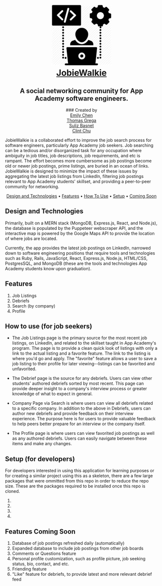 <h1 align="center">
   <br>
   <a href="https://jobiewalkie.herokuapp.com/#/"><img src="https://github.com/yinghuanchen/JobieWalkie/blob/master/images/jobiewalkie-icon.jpeg" alt="JobieWalkie" width="200">
   <br>
   JobieWalkie</a>
   <br>
</h1>

<h2 align="center">A social networking community for App Academy software engineers.</h2>

<p align="center">
   ### Created by
   <br>
   <a href="https://github.com/yinghuanchen">Emily Chen</a>
   <br>
   <a href="https://github.com/thomaslgrega">Thomas Grega</a>
   <br>
   <a href="https://github.com/sulizz">Suliz Basnet</a>
   <br>
   <a href="https://github.com/clint-chu">Clint Chu</a>
   <br>
</p>

<!-- [Ying Huan Chen](https://github.com/yinghuanchen)
[Thomas Grega](https://github.com/thomaslgrega)
[Clint Chu](https://github.com/clint-chu)
[Suliz Basnet](https://github.com/sulizz) -->

<p>
JobieWalkie is a collaborated effort to improve the job search process for software engineers, particularly App Academy job seekers. Job searching can be a tedious and/or disorganized task for any occupation where ambiguity in job titles, job descriptions, job requirements, and etc is rampant. The effort becomes more cumbersome as job postings become old or newer job postings, prime listings, are buried in an ocean of links. JobieWalkie is designed to minimize the impact of these issues by aggregating the latest job listings from LinkedIn, filtering job postings relevant to App Academy students' skillset, and providing a peer-to-peer community for networking.
</p>

<p align="center">
   <a href="#design-and-technologies">Design and Technologies</a> •
   <a href="#features">Features</a> •
   <a href="#how-to-use-job-seekers">How To Use</a> •
   <a href="#setup">Setup</a> •
   <a href="#features-coming-soon">Coming Soon</a>
</p>

## Design and Technologies

Primarily, built on a MERN stack (MongoDB, Express.js, React, and Node.js), the database is populated by the Puppeteer webscraper API, and the interactive map is powered by the Google Maps API to provide the location of where jobs are located.

Currently, the app provides the latest job postings on LinkedIn, narrowed down to software engineering positions that require tools and technologies such as Ruby, Rails, JavaScript, React, Express.js, Node.js, HTML/CSS, PostgresSQL, and MongoDB (these are the tools and technologies App Academy students know upon graduation).

## Features
1. Job Listings
2. Debriefs
3. Search (by company)
4. Profile

## How to use (for job seekers)
- The Job Listings page is the primary source for the most recent job listings, on LinkedIn, and related to the skillset taught in App Academy's program. The page is to provide a clean quick look of listings with only a link to the actual listing and a favorite feature. The link to the listing is where you'd go and apply. The "favorite" feature allows a user to save a job listing to their profile for later viewing--listings can be favorited and unfavorited.

- The Debrief page is the source for any debriefs. Users can view other students' authored debriefs sorted by most recent. This page can provide deeper insight to a company's interview process or greater knowledge of what to expect in general.

- Company Page via Search is where users can view all debriefs related to a specific company. In addition to the above in Debriefs, users can author new debriefs and provide feedback on their interview experience. The purpose here is for users to provide valuable feedback to help peers better prepare for an interview or the company itself.

- The Profile page is where users can view favorited job postings as well as any authored debriefs. Users can easily navigate between these items and make any changes.

## Setup (for developers)
For developers interested in using this application for learning purposes or for creating a similar project using this as a skeleton, there are a few large packages that were ommitted from this repo in order to reduce the repo size. These are the packages required to be installed once this repo is cloned.

1.
2.
3.
4.

## Features Coming Soon
1. Database of job postings refreshed daily (automatically)
2. Expanded database to include job postings from other job boards
3. Comments or Questions feature
4. Personal profile customization, such as profile picture, job seeking status, bio, contact, and etc.
5. Friending feature
6. "Like" feature for debriefs, to provide latest and more relevant debrief feed



[Ying Huan Chen]: https://github.com/yinghuanchen
[clint_chu]: https://github.com/clint-chu
[thomas_grega]: https://github.com/thomaslgrega
[suliz_basnet]: https://github.com/sulizz